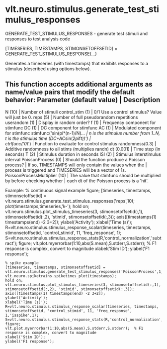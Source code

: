 # vlt.neuro.stimulus.generate_test_stimulus_responses

  GENERATE_TEST_STIMULUS_RESPONSES - generate test stimuli and responses to test analysis code
 
  [TIMESERIES, TIMESTAMPS, STIMONSETOFFSETID] = GENERATE_TEST_STIMULUS_RESPONSE(...)
 
  Generates a timeseries (with timestamps) that exhibits responses to a stimulus (described
  using options below). 
  
  This function accepts additional arguments as name/value pairs that modify the default behavior:
  Parameter (default value)                  | Description
  -----------------------------------------------------------------------------------------------
  N (10)                                     | Number of stimuli
  control_stim (1)                           | 0/1 Use a control stimulus? Value will just be 0.
  reps (5)                                   | Number of full pseudorandom repetitions
  userandom (1)                              | Display in random order?
  f (1)                                      | Frequency component for stimfunc
  DC (1)                                     | DC component for stimfunc
  AC (1)                                     | Modulated component for stimfunc
  stimfunc('sin(pi*(n-1)/N)*...              | n is the stimulus number from 1..N, t is the stimulus time
      (DC+AC*sin(2*pi*f*t))')                |    
  ctrlfunc('0*t')                            | Function to evaluate for control stimulus
  randomness(0.3)                            | Additive randomness to all stims (multiplies randn)
  dt (0.001)                                 | Time step (in seconds)
  T (2)                                      | Stimulus duration in seconds
  ISI (2)                                    | Stimulus interstimulus interval
  PoissonProcess (0)                         | Should the function produce a Poisson process? 
                                             |   If so, TIMESTAMPS will only contain the values when the 
                                             |   process is triggered and TIMESERIES will be a vector of 1s.
  PoissonProcessMultiplier (10)              | The value that stimfunc should be multiplied by before checking whether
                                             |   each dt of the Poisson process is a 'hit'.
 
 
  Example:
    % continuous signal example
    figure;
    [timeseries, timestamps, stimonsetoffsetid] = vlt.neuro.stimulus.generate_test_stimulus_responses('reps',10);
    plot(timestamps,timeseries,'k-');
    hold on;
    vlt.neuro.stimulus.plot_stimulus_timeseries(3, stimonsetoffsetid(:,1), stimonsetoffsetid(:,2), 'stimid', stimonsetoffsetid(:,3));
    axis([timestamps(1) timestamps(end) -2 3+2]);
    ylabel('Activity');
    xlabel('Time (s)');
    R=vlt.neuro.stimulus.stimulus_response_scalar(timeseries, timestamps, stimonsetoffsetid, 'control_stimid', 11, 'freq_response', 1);
    S=vlt.neuro.stimulus.stimulus_response_stats(R,'control_normalization','subtract');
    figure;
    vlt.plot.myerrorbar(1:10,abs(S.mean),S.stderr,S.stderr);  % F1 response is complex, convert to magnitude
    xlabel('Stim ID');
    ylabel('F1 response');
 
    % spike example
    [timeseries, timestamps, stimonsetoffsetid] = vlt.neuro.stimulus.generate_test_stimulus_responses('PoissonProcess',1,'reps',10);
    vlt.neuro.spiketrains.spiketimes_plot(timestamps);
    hold on;
    vlt.neuro.stimulus.plot_stimulus_timeseries(3, stimonsetoffsetid(:,1), stimonsetoffsetid(:,2), 'stimid', stimonsetoffsetid(:,3));
    axis([timestamps(1) timestamps(end) -2 3+2]);
    ylabel('Activity');
    xlabel('Time (s)');
    R=vlt.neuro.stimulus.stimulus_response_scalar(timeseries, timestamps, stimonsetoffsetid, 'control_stimid', 11, 'freq_response', 1,'isspike',1);
    S=vlt.neuro.stimulus.stimulus_response_stats(R,'control_normalization','subtract');
    figure;
    vlt.plot.myerrorbar(1:10,abs(S.mean),S.stderr,S.stderr);  % F1 response is complex, convert to magnitude
    xlabel('Stim ID');
    ylabel('F1 response');
